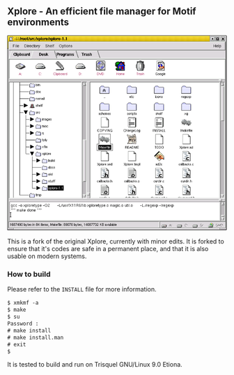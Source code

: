 ## Xplore - An efficient file manager for Motif environments

![screenshot](https://github.com/ahisky/xplore/blob/master/etc/Screen.gif)

This is a fork of the original Xplore, currently with minor edits.
It is forked to ensure that it's codes are safe in a permanent place, and that it is also usable on modern systems.

### How to build

Please refer to the `INSTALL` file for more information.

```
$ xmkmf -a
$ make
$ su
Password :
# make install
# make install.man
# exit
$
```

It is tested to build and run on Trisquel GNU/Linux 9.0 Etiona.

